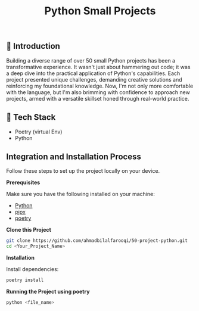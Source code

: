<div align="center">
<h1><b>Python Small Projects </b></h1>
</div>

<br/>

## <a name="introduction">🤖 Introduction</a>

Building a diverse range of over 50 small Python projects has been a transformative experience. It wasn't just about hammering out code; it was a deep dive into the practical application of Python's capabilities. Each project presented unique challenges, demanding creative solutions and reinforcing my foundational knowledge. Now, I'm not only more comfortable with the language, but I'm also brimming with confidence to approach new projects, armed with a versatile skillset honed through real-world practice.


## <a name="tech-stack">🔅 Tech Stack</a>

- Poetry (virtual Env)
- Python

## <a name="quick-start">Integration and Installation Process</a>

Follow these steps to set up the project locally on your device.

**Prerequisites**

Make sure you have the following installed on your machine:

- [Python](https://www.python.org/downloads/)
- [pipx](https://pipx.pypa.io/stable/installation/)
- [poetry](https://python-poetry.org/docs/)

**Clone this Project**

```bash
git clone https://github.com/ahmadbilalfarooqi/50-project-python.git
cd <Your_Project_Name>
```

**Installation**

Install dependencies:

```bash
poetry install
```

**Running the Project using poetry**

```bash
python <file_name>
```


